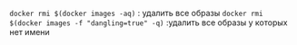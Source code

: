 `docker rmi $(docker images -aq)` : удалить все образы
`docker rmi $(docker images -f "dangling=true" -q)` :удалить все образы у которых нет имени

